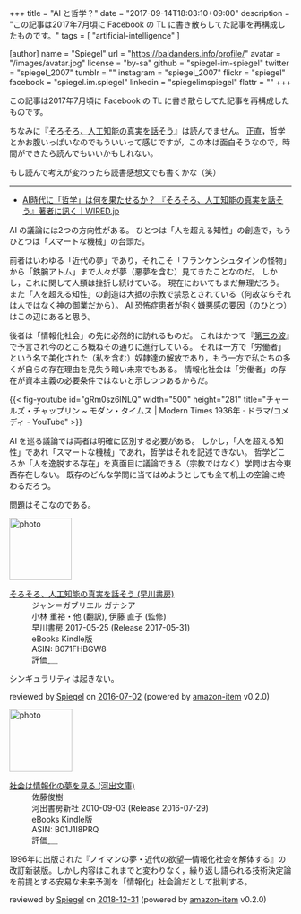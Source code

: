 +++
title = "AI と哲学？"
date =  "2017-09-14T18:03:10+09:00"
description = "この記事は2017年7月頃に Facebook の TL に書き散らしてた記事を再構成したものです。"
tags        = [ "artificial-intelligence" ]

[author]
  name      = "Spiegel"
  url       = "https://baldanders.info/profile/"
  avatar    = "/images/avatar.jpg"
  license   = "by-sa"
  github    = "spiegel-im-spiegel"
  twitter   = "spiegel_2007"
  tumblr    = ""
  instagram = "spiegel_2007"
  flickr    = "spiegel"
  facebook  = "spiegel.im.spiegel"
  linkedin  = "spiegelimspiegel"
  flattr    = ""
+++

この記事は2017年7月頃に Facebook の TL に書き散らしてた記事を再構成したものです。

ちなみに『[そろそろ、人工知能の真実を話そう](https://www.amazon.co.jp/exec/obidos/ASIN/B071FHBGW8/baldandersinf-22/)』は読んでません。
正直，哲学とかお腹いっぱいなのでもういいって感じですが，この本は面白そうなので，時間ができたら読んでもいいかもしれない。

もし読んで考えが変わったら読書感想文でも書くかな（笑）

----

- [AI時代に「哲学」は何を果たせるか？ 『そろそろ、人工知能の真実を話そう』著者に訊く｜WIRED.jp](https://wired.jp/2017/07/04/jean-gabriel-ganascia/)

AI の議論には2つの方向性がある。
ひとつは「人を超える知性」の創造で，もうひとつは「スマートな機械」の台頭だ。

前者はいわゆる「近代の夢」であり，それこそ「フランケンシュタインの怪物」から「鉄腕アトム」まで人々が夢（悪夢を含む）見てきたことなのだ。
しかし，これに関して人類は挫折し続けている。
現在においてもまだ無理だろう。
また「人を超える知性」の創造は大抵の宗教で禁忌とされている（何故ならそれは人ではなく神の御業だから）。
AI 恐怖症患者が抱く嫌悪感の要因（のひとつ）はこの辺にあると思う。

後者は「情報化社会」の先に必然的に訪れるものだ。
これはかつて『[第三の波](https://www.amazon.co.jp/exec/obidos/ASIN/B000J84WBQ/baldandersinf-22/)』で予言され今のところ概ねその通りに進行している。
それは一方で「労働者」という名で美化された（私を含む）奴隷達の解放であり，もう一方で私たちの多くが自らの存在理由を見失う暗い未来でもある。
情報化社会は「労働者」の存在が資本主義の必要条件ではないと示しつつあるからだ。

{{< fig-youtube id="gRm0sz6lNLQ" width="500" height="281" title="チャールズ・チャップリン ~ モダン・タイムス | Modern Times 1936年 ‧ ドラマ/コメディ - YouTube" >}}

AI を巡る議論では両者は明確に区別する必要がある。
しかし，「人を超える知性」であれ「スマートな機械」であれ，哲学はそれを記述できない。
哲学どころか「人を逸脱する存在」を真面目に議論できる（宗教ではなく）学問は古今東西存在しない。
既存のどんな学問に当てはめようとしても全て机上の空論に終わるだろう。

問題はそこなのである。

<div class="hreview">
  <div class="photo"><a class="item url" href="https://www.amazon.co.jp/%E3%81%9D%E3%82%8D%E3%81%9D%E3%82%8D%E3%80%81%E4%BA%BA%E5%B7%A5%E7%9F%A5%E8%83%BD%E3%81%AE%E7%9C%9F%E5%AE%9F%E3%82%92%E8%A9%B1%E3%81%9D%E3%81%86-%E6%97%A9%E5%B7%9D%E6%9B%B8%E6%88%BF-%E3%82%B8%E3%83%A3%E3%83%B3%EF%BC%9D%E3%82%AC%E3%83%96%E3%83%AA%E3%82%A8%E3%83%AB-%E3%82%AC%E3%83%8A%E3%82%B7%E3%82%A2-ebook/dp/B071FHBGW8?SubscriptionId=AKIAJYVUJ3DMTLAECTHA&tag=baldandersinf-22&linkCode=xm2&camp=2025&creative=165953&creativeASIN=B071FHBGW8"><img src="https://images-fe.ssl-images-amazon.com/images/I/51cD7DR87IL._SL160_.jpg" width="111" alt="photo"></a></div>
  <dl class="fn">
    <dt><a href="https://www.amazon.co.jp/%E3%81%9D%E3%82%8D%E3%81%9D%E3%82%8D%E3%80%81%E4%BA%BA%E5%B7%A5%E7%9F%A5%E8%83%BD%E3%81%AE%E7%9C%9F%E5%AE%9F%E3%82%92%E8%A9%B1%E3%81%9D%E3%81%86-%E6%97%A9%E5%B7%9D%E6%9B%B8%E6%88%BF-%E3%82%B8%E3%83%A3%E3%83%B3%EF%BC%9D%E3%82%AC%E3%83%96%E3%83%AA%E3%82%A8%E3%83%AB-%E3%82%AC%E3%83%8A%E3%82%B7%E3%82%A2-ebook/dp/B071FHBGW8?SubscriptionId=AKIAJYVUJ3DMTLAECTHA&tag=baldandersinf-22&linkCode=xm2&camp=2025&creative=165953&creativeASIN=B071FHBGW8">そろそろ、人工知能の真実を話そう (早川書房)</a></dt>
	<dd>ジャン＝ガブリエル ガナシア</dd>
	<dd>小林 重裕・他 (翻訳), 伊藤 直子 (監修)</dd>
    <dd>早川書房 2017-05-25 (Release 2017-05-31)</dd>
    <dd>eBooks Kindle版</dd>
    <dd>ASIN: B071FHBGW8</dd>
    <dd>評価<abbr class="rating fa-sm" title="3">&nbsp;<i class="fas fa-star"></i>&nbsp;<i class="fas fa-star"></i>&nbsp;<i class="fas fa-star"></i>&nbsp;<i class="far fa-star"></i>&nbsp;<i class="far fa-star"></i></abbr></dd>
  </dl>
  <p class="description">シンギュラリティは起きない。</p>
  <p class="powered-by" >reviewed by <a href='#maker' class='reviewer'>Spiegel</a> on <abbr class="dtreviewed" title="2016-07-02">2016-07-02</abbr> (powered by <a href="https://github.com/spiegel-im-spiegel/amazon-item" >amazon-item</a> v0.2.0)</p>
</div>

<div class="hreview">
  <div class="photo"><a class="item url" href="https://www.amazon.co.jp/%E7%A4%BE%E4%BC%9A%E3%81%AF%E6%83%85%E5%A0%B1%E5%8C%96%E3%81%AE%E5%A4%A2%E3%82%92%E8%A6%8B%E3%82%8B-%E6%B2%B3%E5%87%BA%E6%96%87%E5%BA%AB-%E4%BD%90%E8%97%A4%E4%BF%8A%E6%A8%B9-ebook/dp/B01J1I8PRQ?SubscriptionId=AKIAJYVUJ3DMTLAECTHA&tag=baldandersinf-22&linkCode=xm2&camp=2025&creative=165953&creativeASIN=B01J1I8PRQ"><img src="https://images-fe.ssl-images-amazon.com/images/I/5132MaXTkGL._SL160_.jpg" width="112" alt="photo"></a></div>
  <dl class="fn">
    <dt><a href="https://www.amazon.co.jp/%E7%A4%BE%E4%BC%9A%E3%81%AF%E6%83%85%E5%A0%B1%E5%8C%96%E3%81%AE%E5%A4%A2%E3%82%92%E8%A6%8B%E3%82%8B-%E6%B2%B3%E5%87%BA%E6%96%87%E5%BA%AB-%E4%BD%90%E8%97%A4%E4%BF%8A%E6%A8%B9-ebook/dp/B01J1I8PRQ?SubscriptionId=AKIAJYVUJ3DMTLAECTHA&tag=baldandersinf-22&linkCode=xm2&camp=2025&creative=165953&creativeASIN=B01J1I8PRQ">社会は情報化の夢を見る (河出文庫)</a></dt>
	<dd>佐藤俊樹</dd>
    <dd>河出書房新社 2010-09-03 (Release 2016-07-29)</dd>
    <dd>eBooks Kindle版</dd>
    <dd>ASIN: B01J1I8PRQ</dd>
    <dd>評価<abbr class="rating fa-sm" title="5">&nbsp;<i class="fas fa-star"></i>&nbsp;<i class="fas fa-star"></i>&nbsp;<i class="fas fa-star"></i>&nbsp;<i class="fas fa-star"></i>&nbsp;<i class="fas fa-star"></i></abbr></dd>
  </dl>
  <p class="description">1996年に出版された『ノイマンの夢・近代の欲望―情報化社会を解体する』の改訂新装版。しかし内容はこれまでと変わりなく，繰り返し語られる技術決定論を前提とする安易な未来予測を「情報化」社会論だとして批判する。</p>
  <p class="powered-by" >reviewed by <a href='#maker' class='reviewer'>Spiegel</a> on <abbr class="dtreviewed" title="2018-12-31">2018-12-31</abbr> (powered by <a href="https://github.com/spiegel-im-spiegel/amazon-item" >amazon-item</a> v0.2.0)</p>
</div>
